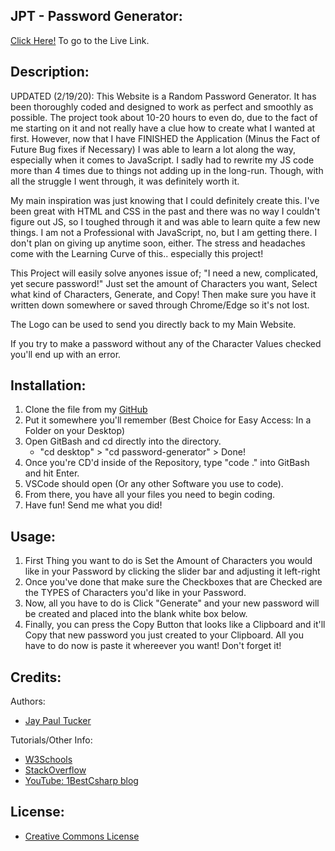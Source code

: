 ## JPT - Password Generator:
[Click Here!](https://jayptucker.github.io/password-generator/)  To go to the Live Link.

## Description:
UPDATED (2/19/20):
This Website is a Random Password Generator.  It has been thoroughly coded and designed to work as perfect and smoothly as possible. The project took about 10-20 hours to even do, due to the fact of me starting on it and not really have a clue how to create what I wanted at first.  However, now that I have FINISHED the Application (Minus the Fact of Future Bug fixes if Necessary) I was able to learn a lot along the way, especially when it comes to JavaScript.  I sadly had to rewrite my JS code more than 4 times due to things not adding up in the long-run.  Though, with all the struggle I went through, it was definitely worth it.

My main inspiration was just knowing that I could definitely create this.  I've been great with HTML and CSS in the past and there was no way I couldn't figure out JS, so I toughed through it and was able to learn quite a few new things.  I am not a Professional with JavaScript, no, but I am getting there.  I don't plan on giving up anytime soon, either.  The stress and headaches come with the Learning Curve of this.. especially this project!

This Project will easily solve anyones issue of; "I need a new, complicated, yet secure password!"  Just set the amount of Characters you want, Select what kind of Characters, Generate, and Copy!  Then make sure you have it written down somewhere or saved through Chrome/Edge so it's not lost.

The Logo can be used to send you directly back to my Main Website.

If you try to make a password without any of the Character Values checked you'll end up with an error.

## Installation:
1.  Clone the file from my 
[GitHub](https://github.com/JayPTucker/password-generator)
2.  Put it somewhere you'll remember (Best Choice for Easy Access: In a Folder on your Desktop)
3.  Open GitBash and cd directly into the directory.
    - "cd desktop" > "cd password-generator" > Done!
4.  Once you're CD'd inside of the Repository, type "code ." into GitBash and hit Enter.
5.  VSCode should open (Or any other Software you use to code).
6.  From there, you have all your files you need to begin coding.
7.  Have fun!  Send me what you did!

## Usage:
1.  First Thing you want to do is Set the Amount of Characters you would like in your Password by clicking the slider bar and adjusting it left-right
2.  Once you've done that make sure the Checkboxes that are Checked are the TYPES of Characters you'd like in your Password.
3.  Now, all you have to do is Click "Generate" and your new password will be created and placed into the blank white box below.
4.  Finally, you can press the Copy Button that looks like a Clipboard and it'll Copy that new password you just created to your Clipboard.  All you have to do now is paste it whereever you want!  Don't forget it!

## Credits:
Authors:
- [Jay Paul Tucker](https://github.com/JayPTucker)

Tutorials/Other Info:
- [W3Schools](https://www.w3schools.com/)
- [StackOverflow](https://stackoverflow.com/)
- [YouTube: 1BestCsharp blog](https://www.youtube.com/watch?v=KVdY8n6lCy4)

## License:

- [Creative Commons License](https://creativecommons.org/licenses/by-nc-nd/4.0/)
